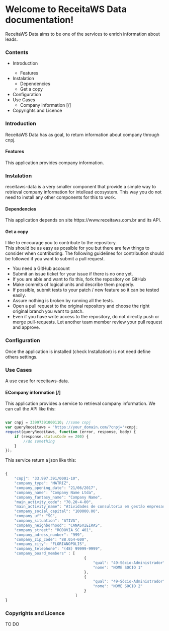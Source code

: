 <h1>Welcome to ReceitaWS Data documentation!</h1>
ReceitaWS Data aims to be one of the services to enrich information about leads.

<h3>Contents</h3>
<ul>
  <li>Introduction</li>
    <ul>
      <li>Features</li>
    </ul>
  <li>Instalation
    <ul>
      <li>Dependencies</li>
      <li>Get a copy</li>
    </ul>
  </li>
  <li>Configuration
  <li>Use Cases
    <ul>
      <li>Company information [/]</li>
    </ul>
  </li>
  <li>Copyrights and Licence</li>
</ul>
<h3>Introduction</h3>
ReceitaWS Data has as goal, to return information about company through cnpj.
<h4>Features</h4>
This application provides company information.
<h3>Instalation</h3>
receitaws-data is a very smaller component that provide a simple way to retrieval company information for intellead ecosystem.
This way you do not need to install any other components for this to work.
<h4>Dependencies</h4>
This application depends on site https://www.receitaws.com.br and its API.
<h4>Get a copy</h4>
I like to encourage you to contribute to the repository.<br>
This should be as easy as possible for you but there are few things to consider when contributing. The following guidelines for contribution should be followed if you want to submit a pull request.
<ul>
  <li>You need a GitHub account</li>
  <li>Submit an issue ticket for your issue if there is no one yet.</li>
  <li>If you are able and want to fix this, fork the repository on GitHub</li>
  <li>Make commits of logical units and describe them properly.</li>
  <li>If possible, submit tests to your patch / new feature so it can be tested easily.</li>
  <li>Assure nothing is broken by running all the tests.</li>
  <li>Open a pull request to the original repository and choose the right original branch you want to patch.</li>
  <li>Even if you have write access to the repository, do not directly push or merge pull-requests. Let another team member review your pull request and approve.</li>
</ul>
<h3>Configuration</h3>
Once the application is installed (check Installation) is not need define others settings. 
<h3>Use Cases</h3>
A use case for receitaws-data.
<h4>ECompany information [/]</h4>
This application provides a service to retrieval company information.
We can call the API like this:


```javascript

var cnpj = 33997391000110; //some cnpj
var queryReceitaws = 'https://your_domain.com/?cnpj='+cnpj;
request(queryReceitaws, function (error, response, body) {
    if (response.statusCode == 200) {
        //do something
    }
});

```


This service return a json like this:


```javascript

{
    "cnpj": "33.997.391/0001-10",
    "company_type": "MATRIZ",
    "company_opening_date": "21/06/2017",
    "company_name": "Company Name Ltda",
    "company_fantasy_name": "Company Name",
    "main_activity_code": "70.20-4-00",
    "main_activity_name": "Atividades de consultoria em gestão empresarial, exceto consultoria técnica específica",
    "company_social_capital": "100000.00",
    "company_uf": "SC",
    "company_situation": "ATIVA",
    "company_neighborhood": "CANASVIEIRAS",
    "company_street": "RODOVIA SC 401",
    "company_adress_number": "999",
    "company_zip_code": "88.054-600",
    "company_city": "FLORIANOPOLIS",
    "company_telephone": "(48) 99999-9999",
    "company_board_members" : [
                                   {
                                       "qual": "49-Sócio-Administrador",
                                       "nome": "NOME SOCIO 1"
                                   },
                                   {
                                       "qual": "49-Sócio-Administrador",
                                       "nome": "NOME SOCIO 2"
                                   }
                               ]
}

```


<h3>Copyrights and Licence</h3>
TO DO
